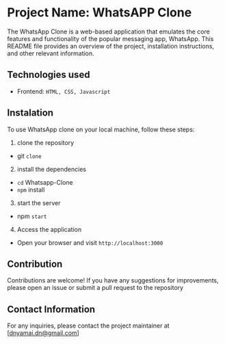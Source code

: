 # Project Name: WhatsAPP Clone

The WhatsApp Clone is a web-based application that emulates the core features and functionality of the popular messaging app, WhatsApp. This README file provides an overview of the project, installation instructions, and other relevant information.

## Technologies used

- Frontend: `HTML, CSS, Javascript`

## Instalation

To use WhatsApp clone on your local machine, follow these steps:

1. clone the repository
  - git `clone` <repository-url>
2. install the dependencies
  - `cd` Whatsapp-Clone
  - `npm` install
3. start the server
  - npm `start`
4. Access the application
  - Open your browser and visit `http://localhost:3000`

## Contribution

Contributions are welcome! If you have any suggestions for improvements, please open an issue or submit a pull request to the repository

## Contact Information

For any inquiries, please contact the project maintainer at [dnyamai.dn@gmail.com]

